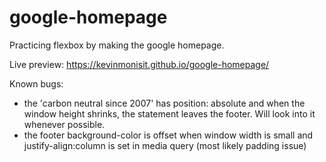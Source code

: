 # google-homepage
Practicing flexbox by making the google homepage.

Live preview: https://kevinmonisit.github.io/google-homepage/

Known bugs: 
- the 'carbon neutral since 2007' has position: absolute and when the window height shrinks, the statement leaves the footer. Will look into it whenever possible.
- the footer background-color is offset when window width is small and justify-align:column is set in media query (most likely padding issue)
